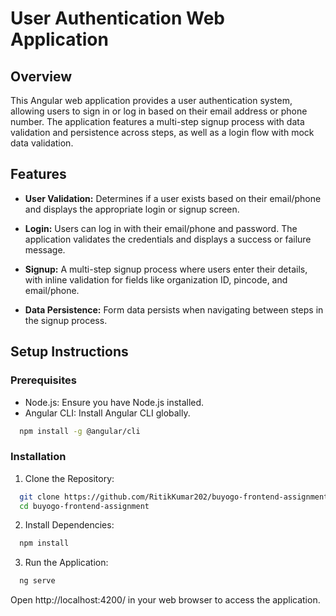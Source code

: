 
# User Authentication Web Application

## Overview
This Angular web application provides a user authentication system, allowing users to sign in or log in based on their email address or phone number. The application features a multi-step signup process with data validation and persistence across steps, as well as a login flow with mock data validation.

## Features

- **User Validation:** Determines if a user exists based on their email/phone and displays the appropriate login or signup screen.

- **Login:** Users can log in with their email/phone and password. The application validates the credentials and displays a success or failure message.

- **Signup:** A multi-step signup process where users enter their details, with inline validation for fields like organization ID, pincode, and email/phone.

- **Data Persistence:** Form data persists when navigating between steps in the signup process.
## Setup Instructions

### Prerequisites
- Node.js: Ensure you have Node.js installed.
- Angular CLI: Install Angular CLI globally.
```bash
  npm install -g @angular/cli
```

### Installation

1. Clone the Repository:

```bash
  git clone https://github.com/RitikKumar202/buyogo-frontend-assignment.git
  cd buyogo-frontend-assignment
```

2. Install Dependencies:
```bash
  npm install
```
3. Run the Application:
```bash
  ng serve
```
Open http://localhost:4200/ in your web browser to access the application.
